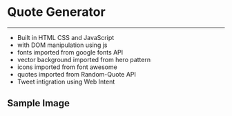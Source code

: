 # Quote Generator 
---
- Built in HTML CSS and JavaScript
- with DOM manipulation using js
- fonts imported from google fonts API
- vector background imported from hero pattern 
- icons imported from font awesome
- quotes imported from Random-Quote API
- Tweet intigration using Web Intent


## Sample Image
